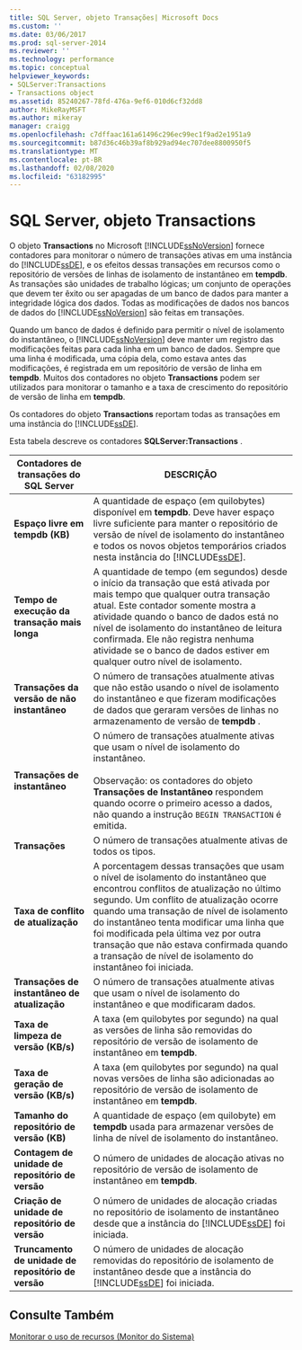 ```yaml
---
title: SQL Server, objeto Transações| Microsoft Docs
ms.custom: ''
ms.date: 03/06/2017
ms.prod: sql-server-2014
ms.reviewer: ''
ms.technology: performance
ms.topic: conceptual
helpviewer_keywords:
- SQLServer:Transactions
- Transactions object
ms.assetid: 85240267-78fd-476a-9ef6-010d6cf32dd8
author: MikeRayMSFT
ms.author: mikeray
manager: craigg
ms.openlocfilehash: c7dffaac161a61496c296ec99ec1f9ad2e1951a9
ms.sourcegitcommit: b87d36c46b39af8b929ad94ec707dee8800950f5
ms.translationtype: MT
ms.contentlocale: pt-BR
ms.lasthandoff: 02/08/2020
ms.locfileid: "63182995"
---
```

# <a name="sql-server-transactions-object"></a>SQL Server, objeto Transactions
  O objeto **Transactions** no Microsoft [!INCLUDE[ssNoVersion](../../includes/ssnoversion-md.md)] fornece contadores para monitorar o número de transações ativas em uma instância do [!INCLUDE[ssDE](../../includes/ssde-md.md)], e os efeitos dessas transações em recursos como o repositório de versões de linhas de isolamento de instantâneo em **tempdb**. As transações são unidades de trabalho lógicas; um conjunto de operações que devem ter êxito ou ser apagadas de um banco de dados para manter a integridade lógica dos dados. Todas as modificações de dados nos bancos de dados do [!INCLUDE[ssNoVersion](../../includes/ssnoversion-md.md)] são feitas em transações.  
  
 Quando um banco de dados é definido para permitir o nível de isolamento do instantâneo, o [!INCLUDE[ssNoVersion](../../includes/ssnoversion-md.md)] deve manter um registro das modificações feitas para cada linha em um banco de dados. Sempre que uma linha é modificada, uma cópia dela, como estava antes das modificações, é registrada em um repositório de versão de linha em **tempdb**. Muitos dos contadores no objeto **Transactions** podem ser utilizados para monitorar o tamanho e a taxa de crescimento do repositório de versão de linha em **tempdb**.  
  
 Os contadores do objeto **Transactions** reportam todas as transações em uma instância do [!INCLUDE[ssDE](../../includes/ssde-md.md)].  
  
 Esta tabela descreve os contadores **SQLServer:Transactions** .  
  
|Contadores de transações do SQL Server|DESCRIÇÃO|  
|--------------------------------------|-----------------|  
|**Espaço livre em tempdb (KB)**|A quantidade de espaço (em quilobytes) disponível em **tempdb**. Deve haver espaço livre suficiente para manter o repositório de versão de nível de isolamento do instantâneo e todos os novos objetos temporários criados nesta instância do [!INCLUDE[ssDE](../../includes/ssde-md.md)].|  
|**Tempo de execução da transação mais longa**|A quantidade de tempo (em segundos) desde o início da transação que está ativada por mais tempo que qualquer outra transação atual. Este contador somente mostra a atividade quando o banco de dados está no nível de isolamento do instantâneo de leitura confirmada. Ele não registra nenhuma atividade se o banco de dados estiver em qualquer outro nível de isolamento.|  
|**Transações da versão de não instantâneo**|O número de transações atualmente ativas que não estão usando o nível de isolamento do instantâneo e que fizeram modificações de dados que geraram versões de linhas no armazenamento de versão de **tempdb** .|  
|**Transações de instantâneo**|O número de transações atualmente ativas que usam o nível de isolamento do instantâneo.<br /><br /> Observação: os contadores do objeto **Transações de Instantâneo** respondem quando ocorre o primeiro acesso a dados, não quando a instrução `BEGIN TRANSACTION` é emitida.|  
|**Transações**|O número de transações atualmente ativas de todos os tipos.|  
|**Taxa de conflito de atualização**|A porcentagem dessas transações que usam o nível de isolamento do instantâneo que encontrou conflitos de atualização no último segundo. Um conflito de atualização ocorre quando uma transação de nível de isolamento do instantâneo tenta modificar uma linha que foi modificada pela última vez por outra transação que não estava confirmada quando a transação de nível de isolamento do instantâneo foi iniciada.|  
|**Transações de instantâneo de atualização**|O número de transações atualmente ativas que usam o nível de isolamento do instantâneo e que modificaram dados.|  
|**Taxa de limpeza de versão (KB/s)**|A taxa (em quilobytes por segundo) na qual as versões de linha são removidas do repositório de versão de isolamento de instantâneo em **tempdb**.|  
|**Taxa de geração de versão (KB/s)**|A taxa (em quilobytes por segundo) na qual novas versões de linha são adicionadas ao repositório de versão de isolamento de instantâneo em **tempdb**.|  
|**Tamanho do repositório de versão (KB)**|A quantidade de espaço (em quilobyte) em **tempdb** usada para armazenar versões de linha de nível de isolamento do instantâneo.|  
|**Contagem de unidade de repositório de versão**|O número de unidades de alocação ativas no repositório de versão de isolamento de instantâneo em **tempdb**.|  
|**Criação de unidade de repositório de versão**|O número de unidades de alocação criadas no repositório de isolamento de instantâneo desde que a instância do [!INCLUDE[ssDE](../../includes/ssde-md.md)] foi iniciada.|  
|**Truncamento de unidade de repositório de versão**|O número de unidades de alocação removidas do repositório de isolamento de instantâneo desde que a instância do [!INCLUDE[ssDE](../../includes/ssde-md.md)] foi iniciada.|  
  
## <a name="see-also"></a>Consulte Também  
 [Monitorar o uso de recursos &#40;Monitor do Sistema&#41;](monitor-resource-usage-system-monitor.md)  
  
  
